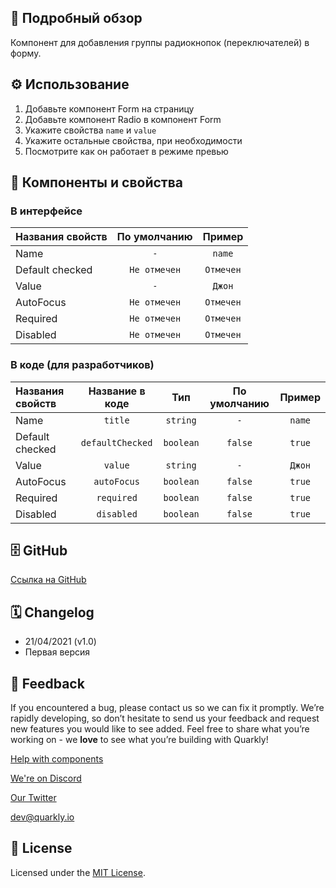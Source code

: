 ## 📖 Подробный обзор

Компонент для добавления группы радиокнопок (переключателей) в форму.

## ⚙️ Использование

1.  Добавьте компонент Form на страницу
2.  Добавьте компонент Radio в компонент Form
3.  Укажите свойства `name` и `value`
4.  Укажите остальные свойства, при необходимости
5.  Посмотрите как он работает в режиме превью

## 🧩 Компоненты и свойства

### В интерфейсе

| Названия свойств | По умолчанию |  Пример   |
| :--------------- | :----------: | :-------: |
| Name             |     `-`      |  `name`   |
| Default checked  | `Не отмечен` | `Отмечен` |
| Value            |     `-`      |  `Джон`   |
| AutoFocus        | `Не отмечен` | `Отмечен` |
| Required         | `Не отмечен` | `Отмечен` |
| Disabled         | `Не отмечен` | `Отмечен` |

### В коде (для разработчиков)

| Названия свойств | Название в коде  |    Тип    | По умолчанию | Пример |
| :--------------- | :--------------: | :-------: | :----------: | :----: |
| Name             |     `title`      | `string`  |     `-`      | `name` |
| Default checked  | `defaultChecked` | `boolean` |   `false`    | `true` |
| Value            |     `value`      | `string`  |     `-`      | `Джон` |
| AutoFocus        |   `autoFocus`    | `boolean` |   `false`    | `true` |
| Required         |    `required`    | `boolean` |   `false`    | `true` |
| Disabled         |    `disabled`    | `boolean` |   `false`    | `true` |

## 🗄 GitHub

[Ссылка на GitHub](https://github.com/quarkly/community-kit/blob/master/src/Radio/Radio.js)

## 🗓 Changelog

-   21/04/2021 (v1.0)
-   Первая версия

## 📮 Feedback

If you encountered a bug, please contact us so we can fix it promptly. We’re rapidly developing, so don’t hesitate to send us your feedback and request new features you would like to see added. Feel free to share what you’re working on - we **love** to see what you’re building with Quarkly!

[Help with components](https://community.quarkly.io/c/requests/11)

[We're on Discord](https://discord.gg/f9KhSMGX)

[Our Twitter](https://twitter.com/quarklyapp)

[dev@quarkly.io](mailto:dev@quarkly.io)

## 📝 License

Licensed under the [MIT License](https://raw.githubusercontent.com/quarkly/community-kit/master/LICENSE).
